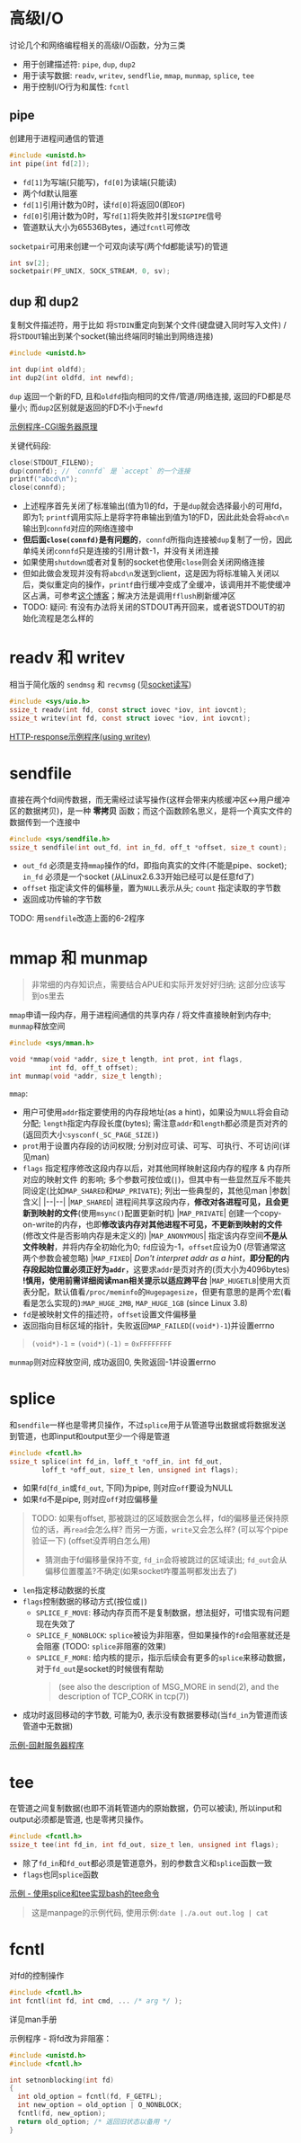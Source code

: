 # 高级I/O

讨论几个和网络编程相关的高级I/O函数，分为三类
- 用于创建描述符: `pipe`, `dup`, `dup2`
- 用于读写数据: `readv`, `writev`, `sendflie`, `mmap`, `munmap`, `splice`, `tee`
- 用于控制I/O行为和属性: `fcntl`

## pipe

创建用于进程间通信的管道

```c
#include <unistd.h>
int pipe(int fd[2]);
```

- `fd[1]`为写端(只能写)，`fd[0]`为读端(只能读)
- 两个fd默认阻塞
- `fd[1]`引用计数为0时，读`fd[0]`将返回0(即`EOF`)
- `fd[0]`引用计数为0时，写`fd[1]`将失败并引发`SIGPIPE`信号
- 管道默认大小为65536Bytes，通过`fcntl`可修改

`socketpair`可用来创建一个可双向读写(两个fd都能读写)的管道
```c
int sv[2];
socketpair(PF_UNIX, SOCK_STREAM, 0, sv);
```

## dup 和 dup2

复制文件描述符，用于比如 将`STDIN`重定向到某个文件(键盘键入同时写入文件) / 将`STDOUT`输出到某个socket(输出终端同时输出到网络连接)

```c
#include <unistd.h>

int dup(int oldfd);
int dup2(int oldfd, int newfd);
```

`dup` 返回一个新的FD, 且和`oldfd`指向相同的文件/管道/网络连接, 返回的FD都是尽量小; 而`dup2`区别就是返回的FD不小于`newfd`

[示例程序-CGI服务器原理](6-1_dup_cgi.cpp)

关键代码段:
```c
close(STDOUT_FILENO);
dup(connfd); // `connfd` 是 `accept` 的一个连接
printf("abcd\n");
close(connfd);
```

- 上述程序首先关闭了标准输出(值为1)的fd，于是`dup`就会选择最小的可用fd，即为1; `printf`调用实际上是将字符串输出到值为1的FD，因此此处会将`abcd\n`输出到`connfd`对应的网络连接中
- **但后面`close(connfd)`是有问题的**，`connfd`所指向连接被`dup`复制了一份，因此单纯关闭`connfd`只是连接的引用计数-1，并没有关闭连接
- 如果使用`shutdown`或者对复制的socket也使用`close`则会关闭网络连接
- 但如此做会发现并没有将`abcd\n`发送到client，这是因为将标准输入关闭以后，类似重定向的操作，`printf`由行缓冲变成了全缓冲，该调用并不能使缓冲区占满，可参考[这个博客](https://blog.csdn.net/yanhuan136675/article/details/79394756)；解决方法是调用`fflush`刷新缓冲区
- TODO: 疑问: 有没有办法将关闭的STDOUT再开回来，或者说STDOUT的初始化流程是怎么样的

# readv 和 writev

相当于简化版的 `sendmsg` 和 `recvmsg` (见[socket读写](basic-api/socket-read-write.md))

```c
#include <sys/uio.h>
ssize_t readv(int fd, const struct iovec *iov, int iovcnt);
ssize_t writev(int fd, const struct iovec *iov, int iovcnt);
```

[HTTP-response示例程序(using writev)](6-2_web_response.cpp)

# sendfile

直接在两个fd间传数据，而无需经过读写操作(这样会带来内核缓冲区<->用户缓冲区的数据拷贝)，是一种 **零拷贝** 函数；而这个函数顾名思义，是将一个真实文件的数据传到一个连接中

```c
#include <sys/sendfile.h>
ssize_t sendfile(int out_fd, int in_fd, off_t *offset, size_t count);
```

- `out_fd` 必须是支持`mmap`操作的fd，即指向真实的文件(不能是pipe、socket); `in_fd` 必须是一个socket (从Linux2.6.33开始已经可以是任意fd了)
- `offset` 指定读文件的偏移量，置为`NULL`表示从头; `count` 指定读取的字节数
- 返回成功传输的字节数

TODO: 用`sendfile`改造上面的6-2程序

# mmap 和 munmap

> 非常细的内存知识点，需要结合APUE和实际开发好好归纳; 这部分应该写到os里去

`mmap`申请一段内存，用于进程间通信的共享内存 / 将文件直接映射到内存中; `munmap`释放空间

```c
#include <sys/mman.h>

void *mmap(void *addr, size_t length, int prot, int flags,
          int fd, off_t offset);
int munmap(void *addr, size_t length);
```

`mmap`:
- 用户可使用`addr`指定要使用的内存段地址(as a hint)，如果设为`NULL`将会自动分配; `length`指定内存段长度(bytes); 需注意`addr`和`length`都必须是页对齐的(返回页大小:`sysconf(_SC_PAGE_SIZE)`)
- `prot`用于设置内存段的访问权限; 分别对应可读、可写、可执行、不可访问(详见man)
- `flags` 指定程序修改这段内存以后，对其他同样映射这段内存的程序 & 内存所对应的映射文件 的影响; 多个参数可按位或(`|`)，但其中有一些显然互斥不能共同设定(比如`MAP_SHARED`和`MAP_PRIVATE`); 列出一些典型的，其他见man
  |参数|含义|
  |--|--|
  |`MAP_SHARED`| 进程间共享这段内存，**修改对各进程可见，且会更新到映射的文件**(使用`msync()`配置更新时机)
  |`MAP_PRIVATE`| 创建一个copy-on-write的内存，也即**修改该内存对其他进程不可见，不更新到映射的文件**(修改文件是否影响内存是未定义的)
  |`MAP_ANONYMOUS`| 指定该内存空间**不是从文件映射**，并将内存全初始化为0; `fd`应设为-1，`offset`应设为0 (尽管通常这两个参数会被忽略)
  |`MAP_FIXED`| *Don't interpret addr as a hint*，**即分配的内存段起始位置必须正好为`addr`**，这要求`addr`是页对齐的(页大小为4096bytes) <br>**!慎用，使用前需详细阅读man相关提示以适应跨平台**
  |`MAP_HUGETLB`|使用大页表分配，默认值看`/proc/meminfo`的`Hugepagesize`，但更有意思的是两个宏(看看是怎么实现的):`MAP_HUGE_2MB`, `MAP_HUGE_1GB` (since Linux 3.8)
- `fd`是被映射文件的描述符，`offset`设置文件偏移量
- 返回指向目标区域的指针，失败返回`MAP_FAILED`(`(void*)-1`)并设置errno 

> `(void*)-1` = `(void*)(-1)` = `0xFFFFFFFF`

`munmap`则对应释放空间, 成功返回0, 失败返回-1并设置errno

# splice

和`sendfile`一样也是零拷贝操作，不过`splice`用于从管道导出数据或将数据发送到管道，也即input和output至少一个得是管道

```c
#include <fcntl.h>
ssize_t splice(int fd_in, loff_t *off_in, int fd_out,
        loff_t *off_out, size_t len, unsigned int flags);
```

- 如果`fd`(`fd_in`或`fd_out`, 下同)为pipe, 则对应`off`要设为NULL
- 如果`fd`不是pipe, 则对应`off`对应偏移量
> TODO: 如果有offset, 那被跳过的区域数据会怎么样，fd的偏移量还保持原位的话，再`read`会怎么样? 而另一方面，`write`又会怎么样? (可以写个pipe验证一下) (offset没弄明白怎么用)
> - 猜测由于fd偏移量保持不变, `fd_in`会将被跳过的区域读出; `fd_out`会从偏移位置覆盖?不确定(如果socket咋覆盖啊都发出去了)
- `len`指定移动数据的长度
- `flags`控制数据的移动方式(按位或`|`)
  - `SPLICE_F_MOVE`: 移动内存页而不是复制数据，想法挺好，可惜实现有问题现在失效了
  - `SPLICE_F_NONBLOCK`: `splice`被设为非阻塞，但如果操作的`fd`会阻塞就还是会阻塞 (TODO: `splice`非阻塞的效果)
  - `SPLICE_F_MORE`: 给内核的提示，指示后续会有更多的`splice`来移动数据，对于`fd_out`是socket的时候很有帮助
    > (see also the description of MSG_MORE in send(2), and the description of TCP_CORK in tcp(7))
- 成功时返回移动的字节数, 可能为0, 表示没有数据要移动(当`fd_in`为管道而该管道中无数据)

[示例-回射服务器程序](6-4_splice_reflect.cpp)

# tee

在管道之间复制数据(也即不消耗管道内的原始数据，仍可以被读), 所以input和output必须都是管道, 也是零拷贝操作。
```c
#include <fcntl.h>
ssize_t tee(int fd_in, int fd_out, size_t len, unsigned int flags);
```
- 除了`fd_in`和`fd_out`都必须是管道意外，别的参数含义和`splice`函数一致
- `flags`也同`splice`函数

[示例 - 使用splice和tee实现bash的tee命令](6-5_tee.cpp)

> 这是manpage的示例代码, 使用示例:`date |./a.out out.log | cat`

# fcntl

对fd的控制操作
```c
#include <fcntl.h>
int fcntl(int fd, int cmd, ... /* arg */ );
```
详见man手册

示例程序 - 将fd改为非阻塞：
```c
#include <unistd.h>
#include <fcntl.h>

int setnonblocking(int fd)
{
  int old_option = fcntl(fd, F_GETFL);
  int new_option = old_option | O_NONBLOCK;
  fcntl(fd, new_option);
  return old_option; /* 返回旧状态以备用 */
}

```